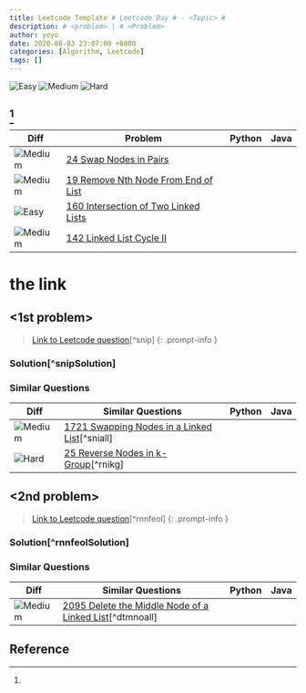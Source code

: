 ```yaml
---
title: Leetcode Template # Leetcode Day # - <Topic> #
description: # <problem> | # <Problem> 
author: yoyo
date: 2020-08-03 23:07:00 +0800
categories: [Algorithm, Leetcode]
tags: []
---
```


![Easy](https://img.shields.io/badge/Easy-brightgreen) 
![Medium](https://img.shields.io/badge/Medium-yellow)
![Hard](https://img.shields.io/badge/Hard-red)

## <Topic> [^dmsxl] 

| Diff                                                                                                | Problem                                                                                 | Python | Java |
|-----------------------------------------------------------------------------------------------------|-----------------------------------------------------------------------------------------|--------|------|
| ![Medium](https://img.shields.io/badge/Medium-yellow)                                               | [24 Swap Nodes in Pairs](#the-link)                                          |        |      |
| ![Medium](https://img.shields.io/badge/Medium-yellow)                                               | [19 Remove Nth Node From End of List](#the-link)                |        |      |
| ![Easy](https://img.shields.io/badge/Easy-brightgreen)                                              | [160 Intersection of Two Linked Lists](#the-link)               |        |      |
| ![Medium](https://img.shields.io/badge/Medium-yellow)                                               | [142 Linked List Cycle II](#the-link)                                       |        |      |

# the link

## <1st problem>

> [Link to Leetcode question](https://leetcode.com/problems/swap-nodes-in-pairs/description/)[^snip]
{: .prompt-info }


### Solution[^snipSolution]

### Similar Questions

| Diff                                                                                                 | Similar Questions                                                                                       | Python | Java |
|------------------------------------------------------------------------------------------------------|---------------------------------------------------------------------------------------------------------|--------|------|
| ![Medium](https://img.shields.io/badge/Medium-yellow)                                                | [1721 Swapping Nodes in a Linked List](https://leetcode.com/problems/swapping-nodes-in-a-linked-list/description/)[^sniall] |        |      |
| ![Hard](https://img.shields.io/badge/Hard-red)                                                       | [25 Reverse Nodes in k-Group](https://leetcode.com/problems/reverse-nodes-in-k-group/)[^rnikg]          |        |      |


## <2nd problem>

> [Link to Leetcode question](https://leetcode.com/problems/remove-nth-node-from-end-of-list/description/)[^rnnfeol]
{: .prompt-info }


### Solution[^rnnfeolSolution]

### Similar Questions

| Diff                                                                                                 | Similar Questions                                                                                       | Python | Java |
|------------------------------------------------------------------------------------------------------|---------------------------------------------------------------------------------------------------------|--------|------|
| ![Medium](https://img.shields.io/badge/Medium-yellow)                                                | [2095 Delete the Middle Node of a Linked List](https://leetcode.com/problems/delete-the-middle-node-of-a-linked-list/)[^dtmnoall] |        |      |



## Reference
[^dmsxl]:

